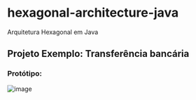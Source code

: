 # hexagonal-architecture-java
Arquitetura Hexagonal em Java

## Projeto Exemplo: Transferência bancária

### Protótipo:
![image](https://user-images.githubusercontent.com/12055277/160873087-ec7ea7d0-5e30-4b6a-99b7-2e4051359af8.png)
